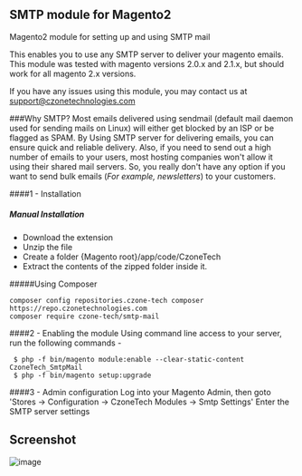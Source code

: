 ## SMTP module for Magento2
Magento2 module for setting up and using SMTP mail

This enables you to use any SMTP server to deliver your magento emails. This module was tested with magento versions 2.0.x and 2.1.x, but should work for all magento 2.x versions.

If you have any issues using this module, you may contact us at support@czonetechnologies.com

###Why SMTP?
Most emails delivered using sendmail (default mail daemon used for sending mails on Linux) will either get blocked by an ISP or be flagged as SPAM. 
By Using SMTP server for delivering emails, you can ensure quick and reliable delivery. Also, if you need to send out a high number of emails to your users, most hosting companies won't allow it using their shared mail servers. So, you really don't have any option if you want to send bulk emails (_For example, newsletters_) to your customers.

####1 - Installation
##### Manual Installation

 * Download the extension
 * Unzip the file
 * Create a folder {Magento root}/app/code/CzoneTech
 * Extract the contents of the zipped folder inside it.


#####Using Composer

```
composer config repositories.czone-tech composer https://repo.czonetechnologies.com
composer require czone-tech/smtp-mail
```

####2 -  Enabling the module
Using command line access to your server, run the following commands -
```
 $ php -f bin/magento module:enable --clear-static-content CzoneTech_SmtpMail
 $ php -f bin/magento setup:upgrade
```

####3 - Admin configuration
Log into your Magento Admin, then goto 
'Stores -> Configuration -> CzoneTech Modules -> Smtp Settings' 
Enter the SMTP server settings

## Screenshot
![image](https://cloud.githubusercontent.com/assets/1729518/18911185/372d6b4c-8599-11e6-926b-bca83dc0b266.png)
